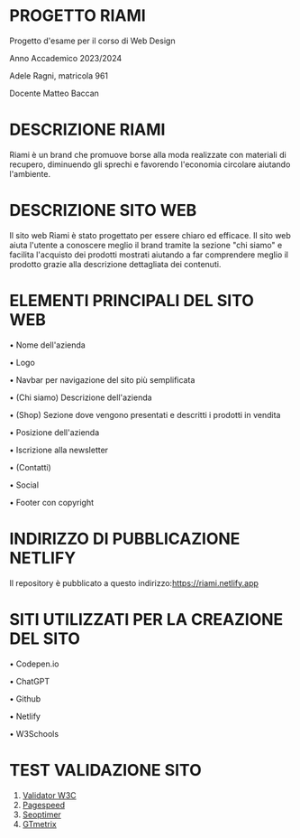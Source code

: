 # PROGETTO RIAMI

Progetto d'esame per il corso  di Web Design

Anno Accademico 2023/2024

Adele Ragni, matricola 961

Docente Matteo Baccan

# DESCRIZIONE  RIAMI
Riami è un brand che promuove borse alla moda  realizzate con materiali di recupero, diminuendo gli sprechi e favorendo l'economia circolare aiutando l'ambiente.
# DESCRIZIONE  SITO WEB 
Il sito web Riami è stato progettato per essere chiaro ed efficace. Il sito web aiuta l'utente a conoscere meglio il brand tramite la sezione "chi siamo" e facilita  l'acquisto dei prodotti mostrati aiutando a far comprendere meglio il prodotto grazie alla descrizione dettagliata dei contenuti.


# ELEMENTI PRINCIPALI DEL SITO WEB
• Nome dell'azienda

• Logo

• Navbar per navigazione del sito più semplificata

• (Chi siamo) Descrizione dell'azienda

• (Shop) Sezione dove vengono presentati e descritti i prodotti in vendita

• Posizione dell'azienda

• Iscrizione alla newsletter

• (Contatti)

• Social

• Footer con copyright

# INDIRIZZO DI PUBBLICAZIONE NETLIFY

Il repository è pubblicato a questo indirizzo:https://riami.netlify.app

# SITI UTILIZZATI PER LA CREAZIONE  DEL SITO

• Codepen.io

• ChatGPT

• Github

• Netlify

• W3Schools

# TEST VALIDAZIONE SITO
1.  [Validator W3C](https://validator.w3.org)
2.  [Pagespeed](https://pagespeed.web.dev)
3.  [Seoptimer](https://www.seoptimer.com)
4.  [GTmetrix](https://gtmetrix.com)

